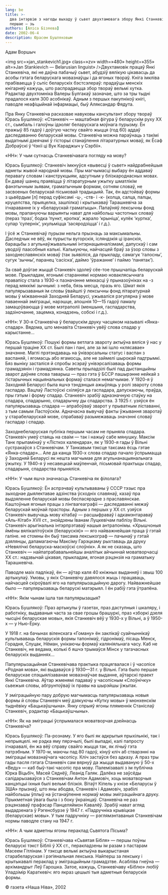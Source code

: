 ```yaml
---
lang: be
title: >-
  два інтэрвію з нагоды выхаду ў сьвет двухтамовага збору Янкі Станкевіча:
  першае – зь
authors: [Аліса Бізяева]
date: 2002-06-4
description: Юрасем Бушляковым
---
```



Адам Воршыч

<img src=»jan_stankevich1.jpg» class=»zv» width=»480» height=»355» alt=»Jan Stankievich — Belarusian linguist» />Двухтамовік працаў Янкі Станкевіча, які не даўна пабачыў сьвет, абудзіў вялікую цiкавасць да асобы гэтага беларускага мовазнаўцы і да ягоных твораў. Кніга імкліва прабіваецца ў сьпіс беларускіх бэстсэлераў: прадаўцы менскіх кнігарняў кажуць, што распрадаецца збор твораў вельмі хутка. Рэдактар двухтомніка Валеры Булгакаў зазначае, што за тры тыдні прадалося каля 300 асобнікаў. Адным з першых пакупнікоў кнігі, паводле неафіцыйнай інфармацыі, быў Аляксандар Фядута.

Пра Янку Станкевiча расказвае навуковы кансультант збору твораў Юрась Бушлякоў: «Станкевіч — маштабная фігура ў беларускiм руху ХХ ст., сымбаль і галоўны ідэоляг беларускага моўнага пурызму. Ён пражыў 85 гадоў і доўгую частку свайго жыцця (год 60) аддаў даследаванню беларускай мовы. Станкевiча можна параўнаць з такімі выдатнымі дзеячамі ў гісторыі станаўлення літаратурных моваў, як Ёсаф Добраўскi ў Чэхii ці Вук Караджыч у Сэрбіі».

«НН»: У чым сутнасць Станкевічавага погляду на мову?

Юрась Бушлякоў: Станкевiч iмкнуўся «вывесцi ў сьвет» найдрабнейшыя адметы жывой народнай мовы. Пры магчымасцi выбару ён аддаваў перавагу словам і канструкцыям, адсутным у блiзкароднасных мовах. Ён даваў шанец праявiцца ў лiтаратурным ужытку шматлiкiм фанэтычным зьявам, граматычным формам, сотням словаў, не засвоеных беларускай пiсьмовай традыцыяй. Так, ён адстойваў формы з цьвёрдым [л] перад суфiксамi -ц-, -ств- i -к- (колца, салца, палцы, круцелства, прыяцелка, зашпiлка) i крытыкаваў Тарашкевiча за iгнараванне iх у «Беларускай граматыцы». Папаўняў лексычны фонд мовы, прапануючы варыянты нават для найбольш частотных словаў (пераз ‘праз’, бодка ‘пункт, кропка’, жарало ‘крынiца’, кулёк ‘куртка’, супар ‘супернiк’, укульмiцца ‘засяродзiцца’ i г.д.).

І ўсё ж Станкевічаў пурызм нельга прызнаць за максымальны. Даследчык не  вёў, як пурысты вугорскiя, iсляндзкiя цi iранскiя, барацьбы з агульнаўжывальнымi iнтэрнацыяналiзмамi, дапускаў i сам уводзiў паасобныя калькi. Калькуючы, найчасцей браў за ўзор словы з заходнеславянскiх моваў (так зьявiлiся, да прыкладу, самагук ‘галосны’, сугук ‘зычны’, паранец ‘сасiска’, даймо ‘ўражанне’ i паймо ‘панятак’).

За сваё доўгае жыццё Станкевiч здолеў сёе-тое прышчапiць беларускай мове. Прыкладам, ягонымi стараннямi нормаю новаклясычнага правапiсу стала з 1930-х пазначэнне мяккасцi ў прыназоўнiках на -з перад мяккiмi зычнымi: з неба, бязь месца, празь яго. Шмат якiя папулярызаваныя ім словы ўвайшлi ў лексычны фонд лiтаратурнай мовы ў мiжваеннай Заходняй Беларусi, ужывалiся рэгулярна ў мове паваеннай эмiграцыi, нарэшце, апошнiя 10—15 гадоў памалу замацоўваюцца ў мове мэтраполii (меншыня, гаспадарства, задзiночанне, зацемка, конадзень, собскi i г.д.).

«НН»: У 30-я Станкевіча ў беларускім друку часцяком называлі «Янка-спадар». Вядома, што менавіта Станкевіч увёў слова спадар у карыстанне...

Юрась Бушлякоў: Пошукі формы ветлага звароту актыўна вялiся ў нас у першай трацiне ХХ ст. Былi пан i панi, але за імi ішло «клясавае» значэнне. Маглi прэтэндаваць на ўнiвэрсальны статус i васпан з васпаняй, i ягомасць або ягамосць, але не займелi шырокай падтрымкi. Бяз вынiку засталiся й спробы эсэраў унiвэрсалiзаваць формы грамадзянiн i грамадзянка. Саветы прыладзiлi былi пад дыстанцыйны зварот даўняе слова таварыш — праз гэта ў БССР пашырэнне нейкай з гiстарычных нацыянальных формаў сталася немагчымае. У 1920-я ў Заходняй Беларусi была яшчэ тэндэнцыя ажыўляць у ролi звароту слова гаспадар. Вацлаў Ластоўскi схiляўся да гаспадара, дапускаючы, праўда, пры гэтым i форму спадар. Станкевiч зрабiў адназначную стаўку на спадара, спадарыню, спадарычну ды спадарства. З 1925 г. узяўся ён папулярызаваць спадара — апрабоўваў зварот у прыватным лiставаннi, з тым самым Ластоўскім. Адначасна вывучаў факты ўжывання зваротаў у старабеларускай мове, спрабаваў разьмежаваць значэннi словаў гаспадар i спадар.

Заходнебеларуская публiка першым часам не прыняла спадара. Станкевiч умеў стаяць на сваiм — так i нажыў сабе мянушку. Максім Танк прыпамінаў у «Лісткох календара», як у 1930-я гады ў Вiльнi сустракаўся з Станкевічам. У Танкавым тэксце таксама ёсць гэтае «Янка-спадар»… Але да канца 1930-х слова спадар пачало ўспрымацца ў Заходняй Беларусi як нешта магчымае для агульнанацыянальнага ўжытку. У 1940-я ў несавецкай маўленчай, пiсьмовай практыцы спадар, спадарыня, спадарства прынялiся.

«НН»: У чым яшчэ значнасць Станкевіча як філолага?

Юрась Бушлякоў: Ён аспрэчваў культываваны ў СССР тэзыс пра зыходнае дыялектавае адзiнства ўсходнiх славянаў, казаў пра выдзяленне беларускай мовы беспасярэдне з праславянскае. Каштоўныя ягоныя працы з лiнгвагеаграфii — даследаваннi межаў беларускай моўнай прасторы. Адным з першых у ХХ ст. узяўся Станкевiч вывучаць мову кiтабаў — расшыфраваў i адкамэнтараваў «Аль-Кiтаб» ХVІІ cт., знойдзены Іванам Луцкевiчам паблiзу Вiльнi. Станкевiч арыгiнальна iнтэрпрэтаваў нашыя антрапонiмы. «Хрышчоныя ймёны вялiкалiтоўскiя (беларускiя)» — яго найважнейшая праца ў гэтай галіне. не стомны ён быў таксама лексыкограф — пачынаў у гэтай дзялянцы, дапамагаючы Максiму Гарэцкаму рыхтаваць да друку «Невялiчкi беларуска-маскоўскi слоўнiк». А як не сказаць, што Станкевiч — найпатрабавальнейшы аналiтык айчыннай моватворчасцi ХХ ст.: надзвычай цiкавая, прыкладам, ягоная рэцэнзiя на граматыку Тарашкевiча.

Паводле маiх падлiкаў, ён — аўтар каля 40 кнiжных выданняў i звыш 100 артыкулаў. Умовы, у якіх Станкевічу давялося жыць і працаваць, найчасцей скіроўвалі яго на папулярызацыйную дарогу. Найважнейшае было — папулярызаваць беларускі матэрыял. І ён рабіў гэта ўтрапёна.

«НН»: Якім чынам ішла тая папулярызацыя?

Юрась Бушлякоў: Праз артыкулы ў газетах, праз даступныя i шкаляру, i работнiку, выдаваныя часта за свае грошы брашуркi, праз «зборкi дзеля чысцiнi беларускае мовы», якiя Станкевiч вёў у 1930-х у Вiльнi, а ў 1950-х — у Нью-Ёрку.

У 1918 г. на бачынах вiленскага «Гоману» ён заклiкаў суайчыннiкаў культываваць беларускiя формы тапонiмаў, гiдронiмаў, пiсаць Менск, Горадня, Слуцак, Нёман, унiкаючы формаў калянiяльнага часу. Каб не Станкевiч, не ведама, колькi б яшчэ трымаўся Мiнск у тагачасных беларускiх выданнях…

Папулярызацыйная Станкевiчава практыка працягвалася i ў часопісе «Родная мова», які выдаваўся ў 1930—31 г. у Вільні. Гэта было першае беларускае спэцыялізаванае мовазнаўчае выданне, аўтарскі праект Янкi Станкевiча. Аўтар жменямi падаваў у часопiсным «Слоўнiчку» сьвежыя словы, абгрунтоўваў iх правы на шырэйшы ўжытак.

У эмiграцыйную пару добрую магчымасць папулярызаваць новыя формы й словы Станкевiч меў дзякуючы «Кутку мовы» ў мюнхенскiм тыднёвiку «Бацькаўшчына». Янку спрыяў ягоны пляменнiк Станiслаў Станкевiч, рэдактар «Бацькаўшчыны».

«НН»: Як на эміграцыі ўспрымалася моватворчая дзейнасць Станкевіча?

Юрась Бушлякоў: Па-рознаму. У яго былі як адкрытыя прыхільнікі, так і непрыяцелі. не рэдка яму пярэчылi, былi выпадкi, калi папросту iгнаравалi, ён жа вёў справу свайго жыцця так, як лiчыў гэта патрэбным. У 1970-м, маючы пад 80 гадоў, кiнуў клiч аб стварэннi на эмiграцыi мовазнаўчага часопiсу. Клiч застаўся без адказу. А праз тры гады пасля гэтага Станкевiч сам вярнуў да жыцця выдаваную ў 50-х «Веду» — каб быў-такi часопiс пра мову. Палемiзавалi з iм публiчна Юрка Вiцьбiч, Масей Сяднёў, Леанiд Галяк. Далёка не заўсёды салiдарызаваўся з Станкевiчам Антон Адамовiч, хоць моватворчыя канцэпцыi iхныя былi вельмi блiзкiя. Вiтаўт Кiпель у кнiзе «Беларусы ў ЗША» прызнаў, што яны абодва, Станкевiч i Адамовiч, зрабiлi найбольшы ўплыў на ўстанаўленне нормаў мовы эмiграцыйнага друку. Прыкметная ўвага была i з боку ўкраiнцаў. Станкевiча не  раз рэцэнзаваў прафэсар Панцеляймон Кавалёў. Зрабіў нават агляд выдадзенага ў Рэгенсбурзе ў 1947 г. «Падручнiка крывiцкае (беларускае) мовы». У тым падручніку — рэглямэнтаваныя Станкевічам нормы паводле стану на 1947 г.

«НН»: А чым адметны ягоны пераклад Сьвятога Пісьма?

Юрась Бушлякоў: Станкевiчава «Сьвятая Бiбля» — першы поўны беларускi тэкст Бібліі ў ХХ ст., перакладзены ім разам з пастарам Масеем Гітлінам. У тэксце вельмi актыўна выкарыстаная старабеларуская i рэгiянальная лексыка. Найперш за лексыку i крытыкавалi пераклад у эмiграцыйным грамадзтве. Асаблiва гнеўна — архiмандрыт Леў Гарошка. Затое, кажуць, Станкевiчаву «Бiблю» любіў Уладзімір Караткевіч: яго якраз цешылі тыя адметныя беларускія формы.

© газета «Наша Ніва», 2002

